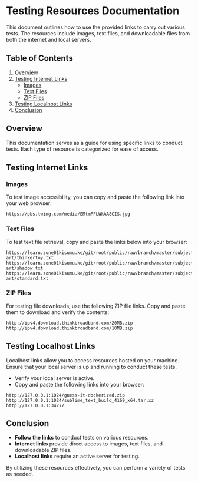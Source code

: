 
# Testing Resources Documentation

This document outlines how to use the provided links to carry out various tests. The resources include images, text files, and downloadable files from both the internet and local servers.

## Table of Contents

1. [Overview](#overview)
2. [Testing Internet Links](#testing-internet-links)
   - [Images](#images)
   - [Text Files](#text-files)
   - [ZIP Files](#zip-files)
3. [Testing Localhost Links](#testing-localhost-links)
4. [Conclusion](#conclusion)

## Overview

This documentation serves as a guide for using specific links to conduct tests. Each type of resource is categorized for ease of access.

## Testing Internet Links

### Images

To test image accessibility, you can copy and paste the following link into your web browser:
```
https://pbs.twimg.com/media/EMtmPFLWkAA8CIS.jpg
```

### Text Files

To test text file retrieval, copy and paste the links below into your browser:
```
https://learn.zone01kisumu.ke/git/root/public/raw/branch/master/subjects/ascii-art/thinkertoy.txt
https://learn.zone01kisumu.ke/git/root/public/raw/branch/master/subjects/ascii-art/shadow.txt
https://learn.zone01kisumu.ke/git/root/public/raw/branch/master/subjects/ascii-art/standard.txt
```

### ZIP Files

For testing file downloads, use the following ZIP file links. Copy and paste them to download and verify the contents:
```
http://ipv4.download.thinkbroadband.com/20MB.zip
http://ipv4.download.thinkbroadband.com/10MB.zip
```

## Testing Localhost Links

Localhost links allow you to access resources hosted on your machine. Ensure that your local server is up and running to conduct these tests.

- Verify your local server is active.
- Copy and paste the following links into your browser:

```
http://127.0.0.1:1024/guess-it-dockerized.zip
http://127.0.0.1:1024/sublime_text_build_4169_x64.tar.xz
http://127.0.0.1:34277
```

## Conclusion

- **Follow the links** to conduct tests on various resources.
- **Internet links** provide direct access to images, text files, and downloadable ZIP files.
- **Localhost links** require an active server for testing.

By utilizing these resources effectively, you can perform a variety of tests as needed.
